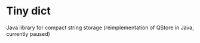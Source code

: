 Tiny dict
======

Java library for compact string storage (reimplementation of QStore in Java, currently paused)
